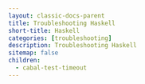 ```yaml
---
layout: classic-docs-parent
title: Troubleshooting Haskell
short-title: Haskell
categories: [troubleshooting]
description: Troubleshooting Haskell
sitemap: false
children:
  - cabal-test-timeout
---
```

